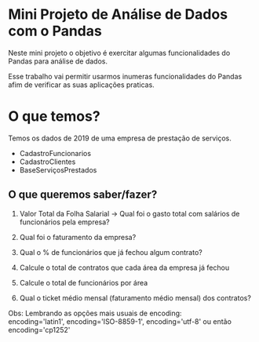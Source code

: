 # Mini Projeto de Análise de Dados com o Pandas

Neste mini projeto o objetivo é exercitar algumas funcionalidades do Pandas para análise de dados.

Esse trabalho vai permitir usarmos inumeras funcionalidades do Pandas afim de verificar as suas aplicações praticas.

# O que temos?

Temos os dados de 2019 de uma empresa de prestação de serviços. 

- CadastroFuncionarios
- CadastroClientes
- BaseServiçosPrestados

## O que queremos saber/fazer?

1. Valor Total da Folha Salarial -> Qual foi o gasto total com salários de funcionários pela empresa? <br> 
    
2. Qual foi o faturamento da empresa?<br>
    
3. Qual o % de funcionários que já fechou algum contrato?<br>   
    
4. Calcule o total de contratos que cada área da empresa já fechou<br> 

5. Calcule o total de funcionários por área<br>

6. Qual o ticket médio mensal (faturamento médio mensal) dos contratos?<br>

Obs: Lembrando as opções mais usuais de encoding:<br>
encoding='latin1', encoding='ISO-8859-1', encoding='utf-8' ou então encoding='cp1252'
